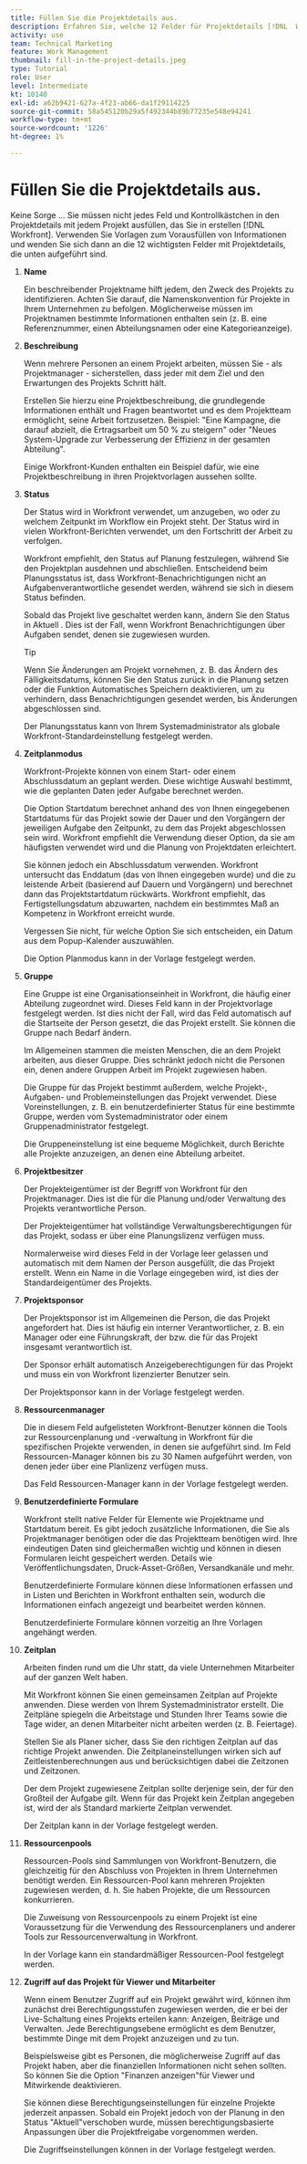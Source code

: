 ```yaml
---
title: Füllen Sie die Projektdetails aus.
description: Erfahren Sie, welche 12 Felder für Projektdetails [!DNL  Workfront] empfiehlt, beim Erstellen eines Projekts auszufüllen.
activity: use
team: Technical Marketing
feature: Work Management
thumbnail: fill-in-the-project-details.jpeg
type: Tutorial
role: User
level: Intermediate
kt: 10140
exl-id: a62b9421-627a-4f23-ab66-da1f29114225
source-git-commit: 58a545120b29a5f492344b89b77235e548e94241
workflow-type: tm+mt
source-wordcount: '1226'
ht-degree: 1%

---
```


# Füllen Sie die Projektdetails aus.

Keine Sorge ... Sie müssen nicht jedes Feld und Kontrollkästchen in den Projektdetails mit jedem Projekt ausfüllen, das Sie in erstellen [!DNL  Workfront]. Verwenden Sie Vorlagen zum Vorausfüllen von Informationen und wenden Sie sich dann an die 12 wichtigsten Felder mit Projektdetails, die unten aufgeführt sind.

1. **Name**

   Ein beschreibender Projektname hilft jedem, den Zweck des Projekts zu identifizieren. Achten Sie darauf, die Namenskonvention für Projekte in Ihrem Unternehmen zu befolgen. Möglicherweise müssen im Projektnamen bestimmte Informationen enthalten sein (z. B. eine Referenznummer, einen Abteilungsnamen oder eine Kategorieanzeige).

1. **Beschreibung**

   Wenn mehrere Personen an einem Projekt arbeiten, müssen Sie - als Projektmanager - sicherstellen, dass jeder mit dem Ziel und den Erwartungen des Projekts Schritt hält.

   Erstellen Sie hierzu eine Projektbeschreibung, die grundlegende Informationen enthält und Fragen beantwortet und es dem Projektteam ermöglicht, seine Arbeit fortzusetzen. Beispiel: &quot;Eine Kampagne, die darauf abzielt, die Ertragsarbeit um 50 % zu steigern&quot; oder &quot;Neues System-Upgrade zur Verbesserung der Effizienz in der gesamten Abteilung&quot;.

   Einige Workfront-Kunden enthalten ein Beispiel dafür, wie eine Projektbeschreibung in ihren Projektvorlagen aussehen sollte.

1. **Status**

   Der Status wird in Workfront verwendet, um anzugeben, wo oder zu welchem Zeitpunkt im Workflow ein Projekt steht. Der Status wird in vielen Workfront-Berichten verwendet, um den Fortschritt der Arbeit zu verfolgen.

   Workfront empfiehlt, den Status auf Planung festzulegen, während Sie den Projektplan ausdehnen und abschließen. Entscheidend beim Planungsstatus ist, dass Workfront-Benachrichtigungen nicht an Aufgabenverantwortliche gesendet werden, während sie sich in diesem Status befinden.

   Sobald das Projekt live geschaltet werden kann, ändern Sie den Status in Aktuell . Dies ist der Fall, wenn Workfront Benachrichtigungen über Aufgaben sendet, denen sie zugewiesen wurden.

   >[!TIP]
   >
   >  Wenn Sie Änderungen am Projekt vornehmen, z. B. das Ändern des Fälligkeitsdatums, können Sie den Status zurück in die Planung setzen oder die Funktion Automatisches Speichern deaktivieren, um zu verhindern, dass Benachrichtigungen gesendet werden, bis Änderungen abgeschlossen sind.

   Der Planungsstatus kann von Ihrem Systemadministrator als globale Workfront-Standardeinstellung festgelegt werden.

1. **Zeitplanmodus**

   Workfront-Projekte können von einem Start- oder einem Abschlussdatum an geplant werden. Diese wichtige Auswahl bestimmt, wie die geplanten Daten jeder Aufgabe berechnet werden.

   Die Option Startdatum berechnet anhand des von Ihnen eingegebenen Startdatums für das Projekt sowie der Dauer und den Vorgängern der jeweiligen Aufgabe den Zeitpunkt, zu dem das Projekt abgeschlossen sein wird. Workfront empfiehlt die Verwendung dieser Option, da sie am häufigsten verwendet wird und die Planung von Projektdaten erleichtert.

   Sie können jedoch ein Abschlussdatum verwenden. Workfront untersucht das Enddatum (das von Ihnen eingegeben wurde) und die zu leistende Arbeit (basierend auf Dauern und Vorgängern) und berechnet dann das Projektstartdatum rückwärts. Workfront empfiehlt, das Fertigstellungsdatum abzuwarten, nachdem ein bestimmtes Maß an Kompetenz in Workfront erreicht wurde.

   Vergessen Sie nicht, für welche Option Sie sich entscheiden, ein Datum aus dem Popup-Kalender auszuwählen.

   Die Option Planmodus kann in der Vorlage festgelegt werden.

1. **Gruppe**

   Eine Gruppe ist eine Organisationseinheit in Workfront, die häufig einer Abteilung zugeordnet wird. Dieses Feld kann in der Projektvorlage festgelegt werden. Ist dies nicht der Fall, wird das Feld automatisch auf die Startseite der Person gesetzt, die das Projekt erstellt. Sie können die Gruppe nach Bedarf ändern.

   Im Allgemeinen stammen die meisten Menschen, die an dem Projekt arbeiten, aus dieser Gruppe. Dies schränkt jedoch nicht die Personen ein, denen andere Gruppen Arbeit im Projekt zugewiesen haben.

   Die Gruppe für das Projekt bestimmt außerdem, welche Projekt-, Aufgaben- und Problemeinstellungen das Projekt verwendet. Diese Voreinstellungen, z. B. ein benutzerdefinierter Status für eine bestimmte Gruppe, werden vom Systemadministrator oder einem Gruppenadministrator festgelegt.

   Die Gruppeneinstellung ist eine bequeme Möglichkeit, durch Berichte alle Projekte anzuzeigen, an denen eine Abteilung arbeitet.

1. **Projektbesitzer**

   Der Projekteigentümer ist der Begriff von Workfront für den Projektmanager. Dies ist die für die Planung und/oder Verwaltung des Projekts verantwortliche Person.

   Der Projekteigentümer hat vollständige Verwaltungsberechtigungen für das Projekt, sodass er über eine Planungslizenz verfügen muss.

   Normalerweise wird dieses Feld in der Vorlage leer gelassen und automatisch mit dem Namen der Person ausgefüllt, die das Projekt erstellt. Wenn ein Name in die Vorlage eingegeben wird, ist dies der Standardeigentümer des Projekts.

1. **Projektsponsor**

   Der Projektsponsor ist im Allgemeinen die Person, die das Projekt angefordert hat. Dies ist häufig ein interner Verantwortlicher, z. B. ein Manager oder eine Führungskraft, der bzw. die für das Projekt insgesamt verantwortlich ist.

   Der Sponsor erhält automatisch Anzeigeberechtigungen für das Projekt und muss ein von Workfront lizenzierter Benutzer sein.

   Der Projektsponsor kann in der Vorlage festgelegt werden.

1. **Ressourcenmanager**

   Die in diesem Feld aufgelisteten Workfront-Benutzer können die Tools zur Ressourcenplanung und -verwaltung in Workfront für die spezifischen Projekte verwenden, in denen sie aufgeführt sind. Im Feld Ressourcen-Manager können bis zu 30 Namen aufgeführt werden, von denen jeder über eine Planlizenz verfügen muss.

   Das Feld Ressourcen-Manager kann in der Vorlage festgelegt werden.

1. **Benutzerdefinierte Formulare**

   Workfront stellt native Felder für Elemente wie Projektname und Startdatum bereit. Es gibt jedoch zusätzliche Informationen, die Sie als Projektmanager benötigen oder die das Projektteam benötigen wird. Ihre eindeutigen Daten sind gleichermaßen wichtig und können in diesen Formularen leicht gespeichert werden. Details wie Veröffentlichungsdaten, Druck-Asset-Größen, Versandkanäle und mehr.

   Benutzerdefinierte Formulare können diese Informationen erfassen und in Listen und Berichten in Workfront enthalten sein, wodurch die Informationen einfach angezeigt und bearbeitet werden können.

   Benutzerdefinierte Formulare können vorzeitig an Ihre Vorlagen angehängt werden.

1. **Zeitplan**

   Arbeiten finden rund um die Uhr statt, da viele Unternehmen Mitarbeiter auf der ganzen Welt haben.

   Mit Workfront können Sie einen gemeinsamen Zeitplan auf Projekte anwenden. Diese werden von Ihrem Systemadministrator erstellt. Die Zeitpläne spiegeln die Arbeitstage und Stunden Ihrer Teams sowie die Tage wider, an denen Mitarbeiter nicht arbeiten werden (z. B. Feiertage).

   Stellen Sie als Planer sicher, dass Sie den richtigen Zeitplan auf das richtige Projekt anwenden. Die Zeitplaneinstellungen wirken sich auf Zeitleistenberechnungen aus und berücksichtigen dabei die Zeitzonen und Zeitzonen.

   Der dem Projekt zugewiesene Zeitplan sollte derjenige sein, der für den Großteil der Aufgabe gilt. Wenn für das Projekt kein Zeitplan angegeben ist, wird der als Standard markierte Zeitplan verwendet.

   Der Zeitplan kann in der Vorlage festgelegt werden.

1. **Ressourcenpools**

   Ressourcen-Pools sind Sammlungen von Workfront-Benutzern, die gleichzeitig für den Abschluss von Projekten in Ihrem Unternehmen benötigt werden. Ein Ressourcen-Pool kann mehreren Projekten zugewiesen werden, d. h. Sie haben Projekte, die um Ressourcen konkurrieren.

   Die Zuweisung von Ressourcenpools zu einem Projekt ist eine Voraussetzung für die Verwendung des Ressourcenplaners und anderer Tools zur Ressourcenverwaltung in Workfront.

   In der Vorlage kann ein standardmäßiger Ressourcen-Pool festgelegt werden.

1. **Zugriff auf das Projekt für Viewer und Mitarbeiter**

   Wenn einem Benutzer Zugriff auf ein Projekt gewährt wird, können ihm zunächst drei Berechtigungsstufen zugewiesen werden, die er bei der Live-Schaltung eines Projekts erteilen kann: Anzeigen, Beiträge und Verwalten. Jede Berechtigungsebene ermöglicht es dem Benutzer, bestimmte Dinge mit dem Projekt anzuzeigen und zu tun.

   Beispielsweise gibt es Personen, die möglicherweise Zugriff auf das Projekt haben, aber die finanziellen Informationen nicht sehen sollten. So können Sie die Option &quot;Finanzen anzeigen&quot;für Viewer und Mitwirkende deaktivieren.

   Sie können diese Berechtigungseinstellungen für einzelne Projekte jederzeit anpassen. Sobald ein Projekt jedoch von der Planung in den Status &quot;Aktuell&quot;verschoben wurde, müssen berechtigungsbasierte Anpassungen über die Projektfreigabe vorgenommen werden.

   Die Zugriffseinstellungen können in der Vorlage festgelegt werden.
